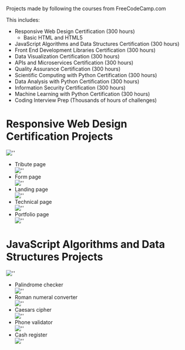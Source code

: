 Projects made by following the courses from FreeCodeCamp.com

This includes:
* Responsive Web Design Certification (300 hours)
  * Basic HTML and HTML5
* JavaScript Algorithms and Data Structures Certification (300 hours)
* Front End Development Libraries Certification (300 hours)
* Data Visualization Certification (300 hours)
* APIs and Microservices Certification (300 hours)
* Quality Assurance Certification (300 hours)
* Scientific Computing with Python Certification (300 hours)
* Data Analysis with Python Certification (300 hours)
* Information Security Certification (300 hours)
* Machine Learning with Python Certification (300 hours)
* Coding Interview Prep (Thousands of hours of challenges)

# Responsive Web Design Certification Projects
 
![''](./certifications/Responsive-Web-Design-Certification.png)

* Tribute page<br>
    ![''](./Responsive-Web-Design-Certification/tribute-project/screenshoot.png)
* Form page<br>
    ![''](./Responsive-Web-Design-Certification/form-project/screenshoot.png)
* Landing page<br>
    ![''](./Responsive-Web-Design-Certification/landing-project/screenshoot.png)
* Technical page<br>
    ![''](./Responsive-Web-Design-Certification/technical-project/screenshoot.png)
* Portfolio page<br>
    ![''](./Responsive-Web-Design-Certification/portfolio-project/screenshoot.png)
# JavaScript Algorithms and Data Structures Projects
![''](./certifications/JavaScript-Algorithms-and-Data-Structures-Certification.png)
* Palindrome checker<br>
    ![''](./JavaScript-Algorithms-and-Data-Structures/palindrome-checker/screenshoot.png)
* Roman numeral converter<br>
    ![''](./JavaScript-Algorithms-and-Data-Structures/roman-numeral-converter/screenshoot.png)
* Caesars cipher<br>
    ![''](./JavaScript-Algorithms-and-Data-Structures/caesars-cipher/screenshoot.png)
* Phone validator<br>
    ![''](./JavaScript-Algorithms-and-Data-Structures/phone-validator/screenshoot.png)
* Cash register<br>
    ![''](./JavaScript-Algorithms-and-Data-Structures/cash-register/screenshoot.png)
